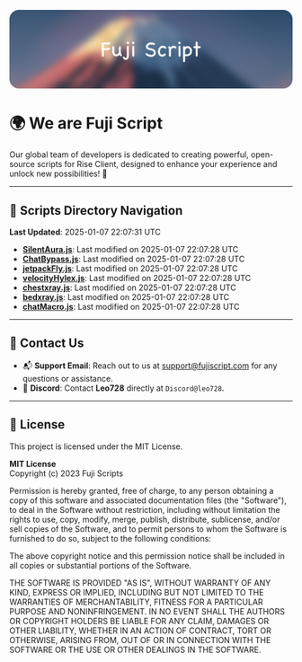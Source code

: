 ![Banner](.github/b.webp)

# 🌍 **We are Fuji Script**

Our global team of developers is dedicated to creating powerful, open-source scripts for Rise Client, designed to enhance your experience and unlock new possibilities! 🌟

---
<!-- SCRIPTS_NAVIGATION_START -->
## 📂 **Scripts Directory Navigation**

**Last Updated**: 2025-01-07 22:07:31 UTC

- **[SilentAura.js](scripts/SilentAura.js)**: Last modified on 2025-01-07 22:07:28 UTC
- **[ChatBypass.js](scripts/ChatBypass.js)**: Last modified on 2025-01-07 22:07:28 UTC
- **[jetpackFly.js](scripts/jetpackFly.js)**: Last modified on 2025-01-07 22:07:28 UTC
- **[velocityHylex.js](scripts/velocityHylex.js)**: Last modified on 2025-01-07 22:07:28 UTC
- **[chestxray.js](scripts/chestxray.js)**: Last modified on 2025-01-07 22:07:28 UTC
- **[bedxray.js](scripts/bedxray.js)**: Last modified on 2025-01-07 22:07:28 UTC
- **[chatMacro.js](scripts/chatMacro.js)**: Last modified on 2025-01-07 22:07:28 UTC

<!-- SCRIPTS_NAVIGATION_END -->

---

## 💬 **Contact Us**  
- 📬 **Support Email**: Reach out to us at [support@fujiscript.com](mailto:support@fujiscript.com) for any questions or assistance.  
- 💬 **Discord**: Contact **Leo728** directly at `Discord@leo728`.

---

## 📜 **License**

This project is licensed under the MIT License.  

**MIT License**  
Copyright (c) 2023 Fuji Scripts  

Permission is hereby granted, free of charge, to any person obtaining a copy of this software and associated documentation files (the "Software"), to deal in the Software without restriction, including without limitation the rights to use, copy, modify, merge, publish, distribute, sublicense, and/or sell copies of the Software, and to permit persons to whom the Software is furnished to do so, subject to the following conditions:  

The above copyright notice and this permission notice shall be included in all copies or substantial portions of the Software.  

THE SOFTWARE IS PROVIDED "AS IS", WITHOUT WARRANTY OF ANY KIND, EXPRESS OR IMPLIED, INCLUDING BUT NOT LIMITED TO THE WARRANTIES OF MERCHANTABILITY, FITNESS FOR A PARTICULAR PURPOSE AND NONINFRINGEMENT. IN NO EVENT SHALL THE AUTHORS OR COPYRIGHT HOLDERS BE LIABLE FOR ANY CLAIM, DAMAGES OR OTHER LIABILITY, WHETHER IN AN ACTION OF CONTRACT, TORT OR OTHERWISE, ARISING FROM, OUT OF OR IN CONNECTION WITH THE SOFTWARE OR THE USE OR OTHER DEALINGS IN THE SOFTWARE.  
